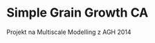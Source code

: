 Simple Grain Growth CA
=======================================
Projekt na Multiscale Modelling z AGH 2014

